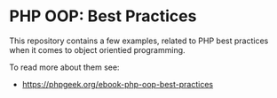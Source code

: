 # PHP OOP: Best Practices

This repository contains a few examples, related to PHP best practices when it comes to object orientied programming.

To read more about them see:
- https://phpgeek.org/ebook-php-oop-best-practices 
